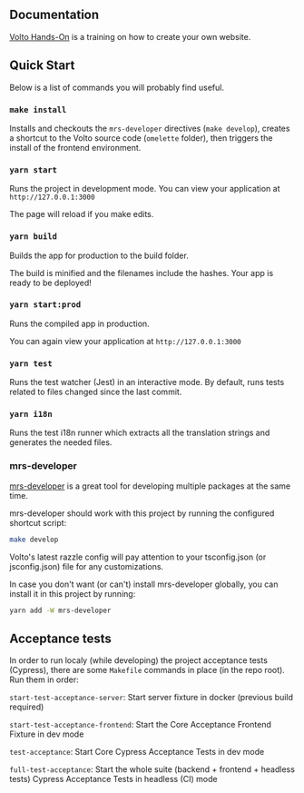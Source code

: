 ## Documentation

[Volto Hands-On](https://training.plone.org/voltohandson/index.html) is a training on how to create your own website.

## Quick Start

Below is a list of commands you will probably find useful.

### `make install`

Installs and checkouts the `mrs-developer` directives (`make develop`), creates a shortcut to the Volto source code (`omelette` folder), then triggers the install of the frontend environment.

### `yarn start`

Runs the project in development mode.
You can view your application at `http://127.0.0.1:3000`

The page will reload if you make edits.

### `yarn build`

Builds the app for production to the build folder.

The build is minified and the filenames include the hashes.
Your app is ready to be deployed!

### `yarn start:prod`

Runs the compiled app in production.

You can again view your application at `http://127.0.0.1:3000`

### `yarn test`

Runs the test watcher (Jest) in an interactive mode.
By default, runs tests related to files changed since the last commit.

### `yarn i18n`

Runs the test i18n runner which extracts all the translation strings and
generates the needed files.

### mrs-developer

[mrs-developer](https://github.com/collective/mrs-developer) is a great tool
for developing multiple packages at the same time.

mrs-developer should work with this project by running the configured shortcut script:

```bash
make develop
```

Volto's latest razzle config will pay attention to your tsconfig.json (or jsconfig.json) file for any customizations.

In case you don't want (or can't) install mrs-developer globally, you can install it in this project by running:

```bash
yarn add -W mrs-developer
```

## Acceptance tests

In order to run localy (while developing) the project acceptance tests (Cypress), there are some `Makefile` commands in place (in the repo root). Run them in order:

`start-test-acceptance-server`: Start server fixture in docker (previous build required)

`start-test-acceptance-frontend`: Start the Core Acceptance Frontend Fixture in dev mode

`test-acceptance`: Start Core Cypress Acceptance Tests in dev mode

`full-test-acceptance`: Start the whole suite (backend + frontend + headless tests) Cypress Acceptance Tests in headless (CI) mode
